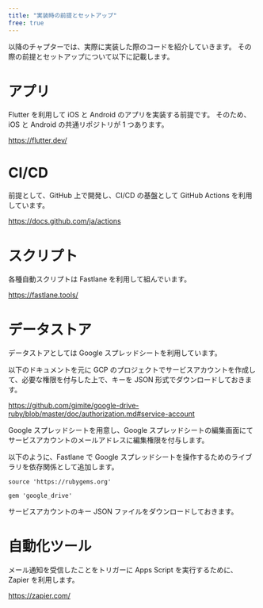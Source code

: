 ```yaml
---
title: "実装時の前提とセットアップ"
free: true
---
```


以降のチャプターでは、実際に実装した際のコードを紹介していきます。
その際の前提とセットアップについて以下に記載します。

# アプリ

Flutter を利用して iOS と Android のアプリを実装する前提です。
そのため、iOS と Android の共通リポジトリが 1 つあります。

https://flutter.dev/

# CI/CD

前提として、GitHub 上で開発し、CI/CD の基盤として GitHub Actions を利用しています。

https://docs.github.com/ja/actions

# スクリプト

各種自動スクリプトは Fastlane を利用して組んでいます。

https://fastlane.tools/

# データストア

データストアとしては Google スプレッドシートを利用しています。

以下のドキュメントを元に GCP のプロジェクトでサービスアカウントを作成して、必要な権限を付与した上で、キーを JSON 形式でダウンロードしておきます。

https://github.com/gimite/google-drive-ruby/blob/master/doc/authorization.md#service-account

Google スプレッドシートを用意し、Google スプレッドシートの編集画面にてサービスアカウントのメールアドレスに編集権限を付与します。

以下のように、Fastlane で Google スプレッドシートを操作するためのライブラリを依存関係として追加します。

```ruby:Gemfile
source 'https://rubygems.org'

gem 'google_drive'
```

サービスアカウントのキー JSON ファイルをダウンロードしておきます。

# 自動化ツール

メール通知を受信したことをトリガーに Apps Script を実行するために、Zapier を利用します。

https://zapier.com/
